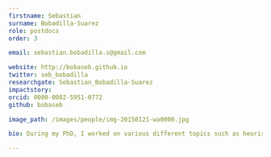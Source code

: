 ```yaml
---
firstname: Sebastian
surname: Bobadilla-Suarez
role: postdocs
order: 3

email: sebastian.bobadilla.s@gmail.com

website: http://bobaseb.github.io
twitter: seb_bobadilla
researchgate: Sebastian_Bobadilla-Suarez
impactstory:
orcid: 0000-0002-5951-0772
github: bobaseb

image_path: /images/people/img-20150121-wa0000.jpg

bio: During my PhD, I worked on various different topics such as heuristics and biases in decision-making as well as on models of similarity for neuroimaging data. Currently, I am working on attention and similarity models for electro-physiological data. Other efforts include linking decision heuristics to principled statistical models and analysis of fMRI data related to subjective value and confidence.

---
```

